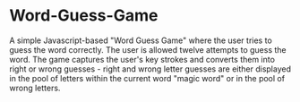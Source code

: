 # Word-Guess-Game
A simple Javascript-based "Word Guess Game" where the user tries to guess the word correctly. The user is allowed twelve attempts to guess the word. The game captures the user's key strokes and converts them into right or wrong guesses - right and wrong letter guesses are either displayed in the pool of letters within the current word "magic word" or in the pool of wrong letters.
